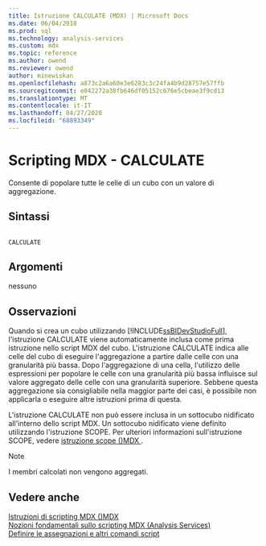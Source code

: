 ```yaml
---
title: Istruzione CALCULATE (MDX) | Microsoft Docs
ms.date: 06/04/2018
ms.prod: sql
ms.technology: analysis-services
ms.custom: mdx
ms.topic: reference
ms.author: owend
ms.reviewer: owend
author: minewiskan
ms.openlocfilehash: a873c2a6a60e3e6283c3c24fa4b9d28757e57ffb
ms.sourcegitcommit: e042272a38fb646df05152c676e5cbeae3f9cd13
ms.translationtype: MT
ms.contentlocale: it-IT
ms.lasthandoff: 04/27/2020
ms.locfileid: "68893349"
---
```

# <a name="mdx-scripting---calculate"></a>Scripting MDX - CALCULATE


  Consente di popolare tutte le celle di un cubo con un valore di aggregazione.  
  
## <a name="syntax"></a>Sintassi  
  
```  
  
CALCULATE  
```  
  
## <a name="arguments"></a>Argomenti  
 nessuno  
  
## <a name="remarks"></a>Osservazioni  
 Quando si crea un cubo utilizzando [!INCLUDE[ssBIDevStudioFull](../includes/ssbidevstudiofull-md.md)], l'istruzione CALCULATE viene automaticamente inclusa come prima istruzione nello script MDX del cubo. L'istruzione CALCULATE indica alle celle del cubo di eseguire l'aggregazione a partire dalle celle con una granularità più bassa. Dopo l'aggregazione di una cella, l'utilizzo delle espressioni per popolare le celle con una granularità più bassa influisce sul valore aggregato delle celle con una granularità superiore. Sebbene questa aggregazione sia consigliabile nella maggior parte dei casi, è possibile non applicarla o eseguire altre istruzioni prima di questa.  
  
 L'istruzione CALCULATE non può essere inclusa in un sottocubo nidificato all'interno dello script MDX. Un sottocubo nidificato viene definito utilizzando l'istruzione SCOPE. Per ulteriori informazioni sull'istruzione SCOPE, vedere [istruzione scope &#40;&#41;MDX ](../mdx/mdx-scripting-scope.md).  
  
> [!NOTE]  
>  I membri calcolati non vengono aggregati.  
  
## <a name="see-also"></a>Vedere anche  
 [Istruzioni di scripting MDX &#40;&#41;MDX](../mdx/mdx-scripting-statements-mdx.md)   
 [Nozioni fondamentali sullo scripting MDX &#40;Analysis Services&#41;](https://docs.microsoft.com/analysis-services/multidimensional-models/mdx/mdx-scripting-fundamentals-analysis-services)   
 [Definire le assegnazioni e altri comandi script](https://docs.microsoft.com/analysis-services/multidimensional-models/define-assignments-and-other-script-commands)  
  
  
